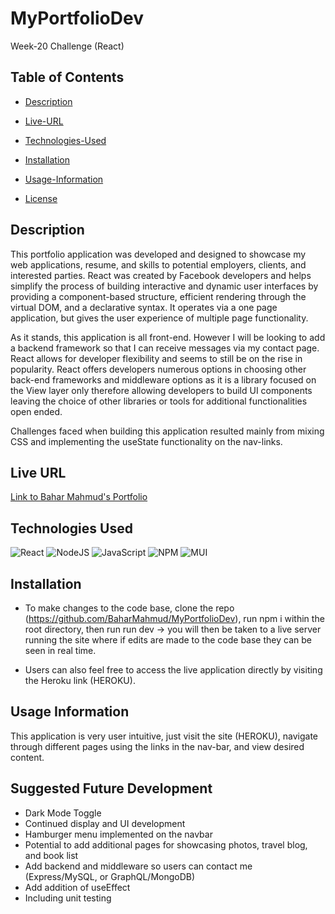 # MyPortfolioDev


Week-20 Challenge (React)


## Table of Contents

- [Description](#description)

- [Live-URL](#live-url)


- [Technologies-Used](#technologies-used)

- [Installation](#installation)

- [Usage-Information](#usage-information)

- [License](#license)

## Description

This portfolio application was developed and designed to showcase my web applications, resume, and skills to potential employers, clients, and interested parties. React was created by Facebook developers and helps simplify the process of building interactive and dynamic user interfaces by providing a component-based structure, efficient rendering through the virtual DOM, and a declarative syntax. It operates via a one page application, but gives the user experience of multiple page functionality.

As it stands, this application is all front-end. However I will be looking to add a backend framework so that I can receive messages via my contact page. React allows for developer flexibility and seems to still be on the rise in popularity. React offers developers numerous options in choosing other back-end frameworks and middleware options as it is a library focused on the View layer only therefore allowing developers to build UI components leaving the choice of other libraries or tools for additional functionalities open ended.

Challenges faced when building this application resulted mainly from mixing CSS and implementing the useState functionality on the nav-links. 

## Live URL

[Link to Bahar Mahmud's Portfolio](HEROKU)



## Technologies Used

![React](https://img.shields.io/badge/react-%2320232a.svg?style=for-the-badge&logo=react&logoColor=%2361DAFB)
![NodeJS](https://img.shields.io/badge/node.js-6DA55F?style=for-the-badge&logo=node.js&logoColor=white)
![JavaScript](https://img.shields.io/badge/javascript-%23323330.svg?style=for-the-badge&logo=javascript&logoColor=%23F7DF1E)
![NPM](https://img.shields.io/badge/NPM-%23CB3837.svg?style=for-the-badge&logo=npm&logoColor=white)
![MUI](https://img.shields.io/badge/MUI-%230081CB.svg?style=for-the-badge&logo=mui&logoColor=white)

## Installation

- To make changes to the code base, clone the repo (https://github.com/BaharMahmud/MyPortfolioDev), run npm i within the root directory, then run run dev -> you will then be taken to a live server running the site where if edits are made to the code base they can be seen in real time.

- Users can also feel free to access the live application directly by visiting the Heroku link (HEROKU).





## Usage Information

This application is very user intuitive, just visit the site (HEROKU), navigate through different pages using the links in the nav-bar, and view desired content.

## Suggested Future Development

- Dark Mode Toggle
- Continued display and UI development
- Hamburger menu implemented on the navbar
- Potential to add additional pages for showcasing photos, travel blog, and book list
- Add backend and middleware so users can contact me (Express/MySQL, or GraphQL/MongoDB)
- Add addition of useEffect
- Including unit testing

